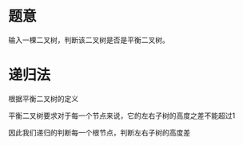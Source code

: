 # 题意

输入一棵二叉树，判断该二叉树是否是平衡二叉树。

# 递归法

根据平衡二叉树的定义

平衡二叉树要求对于每一个节点来说，它的左右子树的高度之差不能超过1

因此我们递归的判断每一个根节点，判断左右子树的高度差
